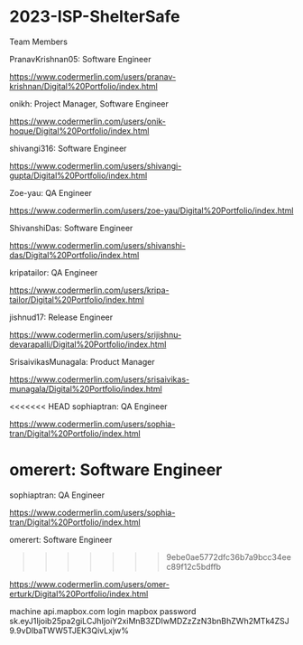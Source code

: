 # 2023-ISP-ShelterSafe
Team Members

PranavKrishnan05: Software Engineer

https://www.codermerlin.com/users/pranav-krishnan/Digital%20Portfolio/index.html

onikh: Project Manager, Software Engineer

https://www.codermerlin.com/users/onik-hoque/Digital%20Portfolio/index.html

shivangi316: Software Engineer

https://www.codermerlin.com/users/shivangi-gupta/Digital%20Portfolio/index.html

Zoe-yau: QA Engineer

https://www.codermerlin.com/users/zoe-yau/Digital%20Portfolio/index.html

ShivanshiDas: Software Engineer

https://www.codermerlin.com/users/shivanshi-das/Digital%20Portfolio/index.html

kripatailor: QA Engineer

https://www.codermerlin.com/users/kripa-tailor/Digital%20Portfolio/index.html

jishnud17: Release Engineer

https://www.codermerlin.com/users/srijishnu-devarapalli/Digital%20Portfolio/index.html

SrisaivikasMunagala: Product Manager

https://www.codermerlin.com/users/srisaivikas-munagala/Digital%20Portfolio/index.html

<<<<<<< HEAD
sophiaptran: QA Engineer 

https://www.codermerlin.com/users/sophia-tran/Digital%20Portfolio/index.html

omerert: Software Engineer 
=======
sophiaptran: QA Engineer

https://www.codermerlin.com/users/sophia-tran/Digital%20Portfolio/index.html

omerert: Software Engineer
>>>>>>> 9ebe0ae5772dfc36b7a9bcc34eec89f12c5bdffb

https://www.codermerlin.com/users/omer-erturk/Digital%20Portfolio/index.html


machine api.mapbox.com login mapbox password sk.eyJ1Ijoib25pa2giLCJhIjoiY2xiMnB3ZDIwMDZzZzN3bnBhZWh2MTk4ZSJ9.9vDlbaTWW5TJEK3QivLxjw%    
